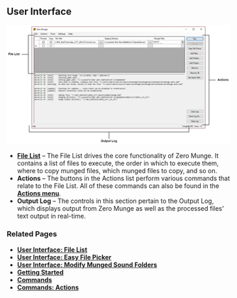 ## User Interface

![Overview of User Interface](images/ui_overview.png)

- [**File List**](topic_ui_filelist.html) – The File List drives the core functionality of Zero Munge. It contains a list of files to execute, the order in which to execute them, where to copy munged files, which munged files to copy, and so on.
- **Actions** – The buttons in the Actions list perform various commands that relate to the File List. All of these commands can also be found in the [**Actions menu**](topic_cmd_actions.html).
- **Output Log** – The controls in this section pertain to the Output Log, which displays output from Zero Munge as well as the processed files' text output in real-time.

### Related Pages

- [**User Interface: File List**](topic_ui_filelist.html)
- [**User Interface: Easy File Picker**](topic_ui_easyfilepicker.html)
- [**User Interface: Modify Munged Sound Folders**](topic_ui_modifymungedsoundfolders.html)
- [**Getting Started**](topic_gs.html)
- [**Commands**](topic_cmd.html)
- [**Commands: Actions**](topic_cmd_actions.html)